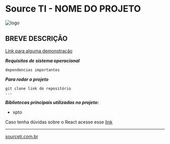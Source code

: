 # Source TI - NOME DO PROJETO
![logo](https://avatars0.githubusercontent.com/u/49046426?s=200&v=4) 

## BREVE DESCRIÇÃO

[Link para alguma demonstração](http://sourceti.com.br/)

***Requisitos de sistema operacional*** 
```
dependencias importantes
```

***Para rodar o projeto***
```
git clone link do repositório
...

```
 

***Bibliotecas principais utilizadas no projeto:***
- xpto

Caso tenha dúvidas sobre o React acesse esse [link](http://sourceti.com.br/)

--------------------
[ sourceti.com.br](http://sourceti.com.br/)
